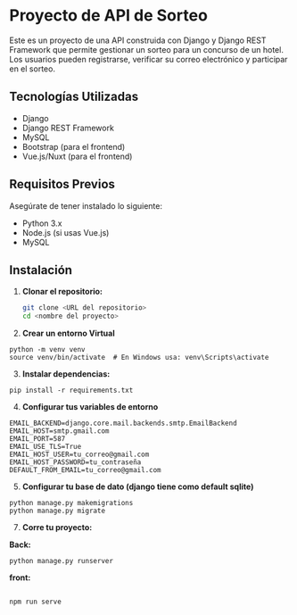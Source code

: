 # Proyecto de API de Sorteo

Este es un proyecto de una API construida con Django y Django REST Framework que permite gestionar un sorteo para un concurso de un hotel. Los usuarios pueden registrarse, verificar su correo electrónico y participar en el sorteo.

## Tecnologías Utilizadas

- Django
- Django REST Framework
- MySQL
- Bootstrap (para el frontend)
- Vue.js/Nuxt (para el frontend)

## Requisitos Previos

Asegúrate de tener instalado lo siguiente:

- Python 3.x
- Node.js (si usas Vue.js)
- MySQL

## Instalación

1. **Clonar el repositorio:**

   ```bash
   git clone <URL del repositorio>
   cd <nombre del proyecto>

2. **Crear un entorno Virtual**

```
python -m venv venv
source venv/bin/activate  # En Windows usa: venv\Scripts\activate
```
3. **Instalar dependencias:**
```
pip install -r requirements.txt
```
4. **Configurar tus variables de entorno**
```
EMAIL_BACKEND=django.core.mail.backends.smtp.EmailBackend
EMAIL_HOST=smtp.gmail.com
EMAIL_PORT=587
EMAIL_USE_TLS=True
EMAIL_HOST_USER=tu_correo@gmail.com
EMAIL_HOST_PASSWORD=tu_contraseña
DEFAULT_FROM_EMAIL=tu_correo@gmail.com
```
5. **Configurar tu base de dato (django tiene como default sqlite)**

```
python manage.py makemigrations
python manage.py migrate
```

7. **Corre tu proyecto:**

**Back:**
```
python manage.py runserver
```

**front:** 
```

npm run serve
```




